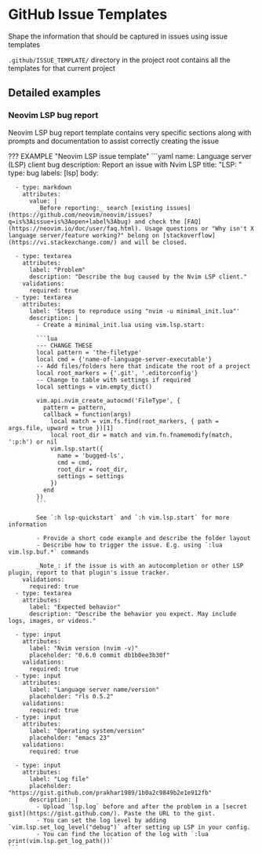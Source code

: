 # GitHub Issue Templates

Shape the information that should be captured in issues using issue templates

`.github/ISSUE_TEMPLATE/` directory in the project root contains all the templates for that current project


## Detailed examples


### Neovim LSP bug report

Neovim LSP bug report template contains very specific sections along with prompts and documentation to assist correctly creating the issue

??? EXAMPLE "Neovim LSP issue template"
    ```yaml
    name: Language server (LSP) client bug
    description: Report an issue with Nvim LSP
    title: "LSP: "
    type: bug
    labels: [lsp]
    body:

      - type: markdown
        attributes:
          value: |
            _Before reporting:_ search [existing issues](https://github.com/neovim/neovim/issues?q=is%3Aissue+is%3Aopen+label%3Abug) and check the [FAQ](https://neovim.io/doc/user/faq.html). Usage questions or "Why isn't X language server/feature working?" belong on [stackoverflow](https://vi.stackexchange.com/) and will be closed.

      - type: textarea
        attributes:
          label: "Problem"
          description: "Describe the bug caused by the Nvim LSP client."
        validations:
          required: true
      - type: textarea
        attributes:
          label: 'Steps to reproduce using "nvim -u minimal_init.lua"'
          description: |
            - Create a minimal_init.lua using vim.lsp.start:

            ```lua
            --- CHANGE THESE
            local pattern = 'the-filetype'
            local cmd = {'name-of-language-server-executable'}
            -- Add files/folders here that indicate the root of a project
            local root_markers = {'.git', '.editorconfig'}
            -- Change to table with settings if required
            local settings = vim.empty_dict()

            vim.api.nvim_create_autocmd('FileType', {
              pattern = pattern,
              callback = function(args)
                local match = vim.fs.find(root_markers, { path = args.file, upward = true })[1]
                local root_dir = match and vim.fn.fnamemodify(match, ':p:h') or nil
                vim.lsp.start({
                  name = 'bugged-ls',
                  cmd = cmd,
                  root_dir = root_dir,
                  settings = settings
                })
              end
            })
            ```

            See `:h lsp-quickstart` and `:h vim.lsp.start` for more information

            - Provide a short code example and describe the folder layout
            - Describe how to trigger the issue. E.g. using `:lua vim.lsp.buf.*` commands

            _Note_: if the issue is with an autocompletion or other LSP plugin, report to that plugin's issue tracker.
        validations:
          required: true
      - type: textarea
        attributes:
          label: "Expected behavior"
          description: "Describe the behavior you expect. May include logs, images, or videos."

      - type: input
        attributes:
          label: "Nvim version (nvim -v)"
          placeholder: "0.6.0 commit db1b0ee3b30f"
        validations:
          required: true
      - type: input
        attributes:
          label: "Language server name/version"
          placeholder: "rls 0.5.2"
        validations:
          required: true
      - type: input
        attributes:
          label: "Operating system/version"
          placeholder: "emacs 23"
        validations:
          required: true

      - type: input
        attributes:
          label: "Log file"
          placeholder: "https://gist.github.com/prakhar1989/1b0a2c9849b2e1e912fb"
          description: |
            - Upload `lsp.log` before and after the problem in a [secret gist](https://gist.github.com/). Paste the URL to the gist.
            - You can set the log level by adding `vim.lsp.set_log_level("debug")` after setting up LSP in your config.
            - You can find the location of the log with `:lua print(vim.lsp.get_log_path())`
    ```
